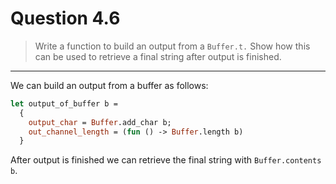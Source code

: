 # Question 4.6

> Write a function to build an output from a `Buffer.t.`
> Show how this can be used to retrieve a final string after output is finished.

---

We can build an output from a buffer as follows:
```ocaml
let output_of_buffer b =
  {
    output_char = Buffer.add_char b;
    out_channel_length = (fun () -> Buffer.length b)
  }
```
After output is finished we can retrieve the final string with `Buffer.contents b`.
